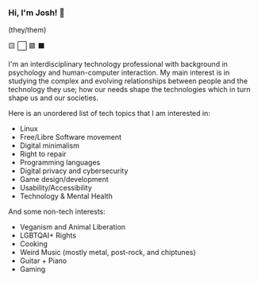 ### Hi, I'm Josh! :wave:
(they/them)

🟨 ⬜ 🟪 ⬛

I'm an interdisciplinary technology professional with background in psychology and human-computer interaction. My main interest is in studying the complex and evolving relationships between people and the technology they use; how our needs shape the technologies which in turn shape us and our societies.

Here is an unordered list of tech topics that I am interested in:
  - Linux
  - Free/Libre Software movement  
  - Digital minimalism
  - Right to repair
  - Programming languages
  - Digital privacy and cybersecurity
  - Game design/development
  - Usability/Accessibility
  - Technology & Mental Health
  
And some non-tech interests:
  - Veganism and Animal Liberation
  - LGBTQAI+ Rights
  - Cooking
  - Weird Music (mostly metal, post-rock, and chiptunes)
  - Guitar + Piano
  - Gaming 
